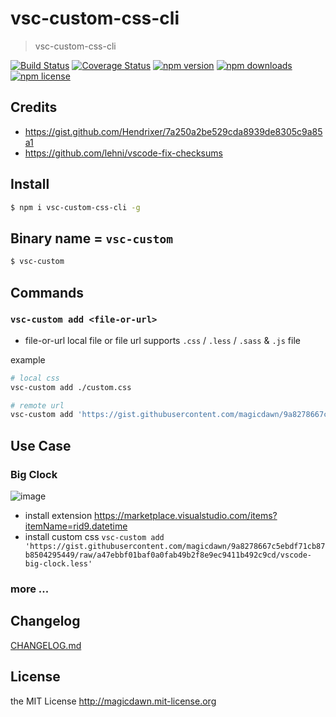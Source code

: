 # vsc-custom-css-cli

> vsc-custom-css-cli

[![Build Status](https://img.shields.io/travis/magicdawn/vsc-custom-css-cli.svg?style=flat-square)](https://travis-ci.org/magicdawn/vsc-custom-css-cli)
[![Coverage Status](https://img.shields.io/codecov/c/github/magicdawn/vsc-custom-css-cli.svg?style=flat-square)](https://codecov.io/gh/magicdawn/vsc-custom-css-cli)
[![npm version](https://img.shields.io/npm/v/vsc-custom-css-cli.svg?style=flat-square)](https://www.npmjs.com/package/vsc-custom-css-cli)
[![npm downloads](https://img.shields.io/npm/dm/vsc-custom-css-cli.svg?style=flat-square)](https://www.npmjs.com/package/vsc-custom-css-cli)
[![npm license](https://img.shields.io/npm/l/vsc-custom-css-cli.svg?style=flat-square)](http://magicdawn.mit-license.org)

## Credits

- https://gist.github.com/Hendrixer/7a250a2be529cda8939de8305c9a85a1
- https://github.com/lehni/vscode-fix-checksums

## Install

```sh
$ npm i vsc-custom-css-cli -g
```

## Binary name = `vsc-custom`

```sh
$ vsc-custom
```

## Commands

### `vsc-custom add <file-or-url>`

- file-or-url
  local file or file url
  supports `.css` / `.less` / `.sass` & `.js` file

example

```sh
# local css
vsc-custom add ./custom.css

# remote url
vsc-custom add 'https://gist.githubusercontent.com/magicdawn/9a8278667c5ebdf71cb87b8504295449/raw/a47ebbf01baf0a0fab49b2f8e9ec9411b492c9cd/vscode-big-clock.less'
```

## Use Case

### Big Clock

![image](https://user-images.githubusercontent.com/4067115/125153891-6ff49080-e189-11eb-8b08-42789d5c5016.png)

- install extension https://marketplace.visualstudio.com/items?itemName=rid9.datetime
- install custom css `vsc-custom add 'https://gist.githubusercontent.com/magicdawn/9a8278667c5ebdf71cb87b8504295449/raw/a47ebbf01baf0a0fab49b2f8e9ec9411b492c9cd/vscode-big-clock.less'`

### more ...

## Changelog

[CHANGELOG.md](CHANGELOG.md)

## License

the MIT License http://magicdawn.mit-license.org
